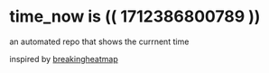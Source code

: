 # time_now is (( 1712386800789 ))

an automated repo that shows the currnent time

inspired by [breakingheatmap](https://github.com/breakingheatmap/breakingheatmap)